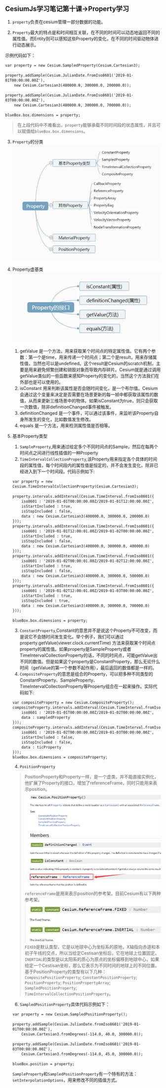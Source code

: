 ## CesiumJs学习笔记第十课->Property学习

1. ``property``负责在cesium管理一部分数据的功能。

2. ``Property``最大的特点是和时间相互关联，在不同的时间可以动态地返回不同的属性值。而Entity则可以感知这些Property的变化，在不同的时间驱动物体进行动态展示。

示例代码如下：
```
var property = new Cesium.SampledProperty(Cesium.Cartesian3);

property.addSample(Cesium.JulianDate.fromIso8601('2019-01-01T00:00:00.00Z'), 
    new Cesium.Cartesian3(400000.0, 300000.0, 200000.0));

property.addSample(Cesium.JulianDate.fromIso8601('2019-01-03T00:00:00.00Z'), 
    new Cesium.Cartesian3(400000.0, 300000.0, 700000.0));

blueBox.box.dimensions = property;
```
> 在上段代码中不难看出，``property``能够承载不同时间段的状态属性，并且可以赋值给``blueBox.box.dimensions``。

3. ``Property``的分类
![avatar](/img/property.png)

4. Property虚基类![avatar](/img/propertyInterface.png)
    1. getValue 是一个方法，用来获取某个时间点的特定属性值。它有两个参数：第一个是time，用来传递一个时间点；第二个是result，用来存储属性值，当然也可以是undefined。这个result是Cesium的scratch机制，主要是用来避免频繁创建和销毁对象而导致内存碎片。Cesium就是通过调用getValue类似的一些函数来感知Property的变化的，当然这个方法我们在外部也是可以使用的。
    2. isConstant 用来判断该属性是否会随时间变化，是一个布尔值。Cesium会通过这个变量来决定是否需要在场景更新的每一帧中都获取该属性的数值，从而来更新三维场景中的物体。如果isConstant为true，则只会获取一次数值，除非definitionChanged事件被触发。
    3. definitionChanged 是一个事件，可以通过该事件，来监听该Property自身所发生的变化，比如数值发生修改。
    4. equals 是一个方法，用来检测属性值是否相等。

5. 基本Property类型
    1. ``SampleProperty``,用来通过给定多个不同时间点的Sample，然后在每两个时间点之间进行线性插值的一种Property
    2. ``TimeIntervalCollectionProperty``,该Property用来指定各个具体的时间段的属性值，每个时间段内的属性值是恒定的，并不会发生变化，除非已经进入到下一个时间段。代码示例如下:
    ```
    var property = new Cesium.TimeIntervalCollectionProperty(Cesium.Cartesian3);

    property.intervals.addInterval(Cesium.TimeInterval.fromIso8601({
        iso8601 : '2019-01-01T00:00:00.00Z/2019-01-01T12:00:00.00Z',
        isStartIncluded : true,
        isStopIncluded : false,
        data : new Cesium.Cartesian3(400000.0, 300000.0, 200000.0)
    }));
    property.intervals.addInterval(Cesium.TimeInterval.fromIso8601({
        iso8601 : '2019-01-01T12:00:01.00Z/2019-01-02T00:00:00.00Z',
        isStartIncluded : true,
        isStopIncluded : false,
        data : new Cesium.Cartesian3(400000.0, 300000.0, 400000.0)
    }));
    property.intervals.addInterval(Cesium.TimeInterval.fromIso8601({
        iso8601 : '2019-01-02T00:00:01.00Z/2019-01-02T12:00:00.00Z',
        isStartIncluded : true,
        isStopIncluded : false,
        data : new Cesium.Cartesian3(400000.0, 300000.0, 500000.0)
    }));
    property.intervals.addInterval(Cesium.TimeInterval.fromIso8601({
        iso8601 : '2019-01-02T12:00:01.00Z/2019-01-03T00:00:00.00Z',
        isStartIncluded : true,
        isStopIncluded : true,
        data : new Cesium.Cartesian3(400000.0, 300000.0, 700000.0)
    }));

    blueBox.box.dimensions = property;
    ```
    3. ``ConstantProperty``,Constant的意思并不是说这个Property不可改变，而是说它不会随时间发生变化。举个例子，我们可以通过 property.getValue(viewer.clock.currentTime) 方法来获取某个时间点property的属性值。如果property是SampleProperty或者TimeIntervalCollectionProperty的话，不同的时间点，可能getValue出不同的数值。但是如果这个property是ConstantProperty，那么无论什么时间（getValue的第一个参数不起作用），最后返回的数值都是一样的。
    4. ``CompositeProperty``的意思是组合的Property，可以把多种不同类型的ConstantProperty、SampleProperty、TimeIntervalCollectionProperty等Property组合在一起来操作。实际代码如下:
    ```
    var compositeProperty = new Cesium.CompositeProperty();
    compositeProperty.intervals.addInterval(Cesium.TimeInterval.fromIso8601({
        iso8601 : '2019-01-01T00:00:00.00Z/2019-01-02T00:00:00.00Z',
        data : sampledProperty
    }));
    compositeProperty.intervals.addInterval(Cesium.TimeInterval.fromIso8601({
        iso8601 : '2019-01-02T00:00:00.00Z/2019-01-03T00:00:00.00Z',
        isStartIncluded : false,
        isStopIncluded : false,
        data : ticProperty
    }));
    blueBox.box.dimensions = compositeProperty;
    ```
    4. ``PositionProperty``
    > PositionProperty和Property一样，是一个虚类，并不能直接实例化，他扩展了Property的接口，增加了referenceFrame，同时只能用来表示position。
    ![avatar](/img/positionProperty.png)
    ``referenceFrame``是用来表示position的参考架。目前Cesium有以下两种参考架。
    ![avatar](/img/referenceFrame.png)
    ``FIXED``是默认类型，它是以地球中心为坐标系的原地，X轴指向赤道和本初子午线的交点，所以当给定Cestisan坐标后，它在地球上位置固定。
    ``INERTIAL``的类型是以太阳系的质心为原点的坐标偏移到地球中心，如果给定一个Cestisan坐标，那么它表示为不同时间的地球上的不同位置。
    基于PositionProperty的类型有以下几种：
    ``CompositePositionProperty``;
    ``ConstantPositionProperty``;
    ``PositionProperty``;
    ``PositionPropertyArray``;
    ``SampledPositionProperty``;
    ``TimeIntervalCollectionPositionProperty``。

    6. ``SampledPositionProperty``具体代码示例如下：
    ```
    var property = new Cesium.SampledPositionProperty();

    property.addSample(Cesium.JulianDate.fromIso8601('2019-01-01T00:00:00.00Z'), 
        Cesium.Cartesian3.fromDegrees(-114.0, 40.0, 300000.0));
    
    property.addSample(Cesium.JulianDate.fromIso8601('2019-01-03T00:00:00.00Z'), 
        Cesium.Cartesian3.fromDegrees(-114.0, 45.0, 300000.0));

    blueBox.position = property;
    ```
    ``SampleProperty``和``SampledPositionProperty``有一个特有的方法：``setInterpolationOptions``，用来修改不同的插值方式。